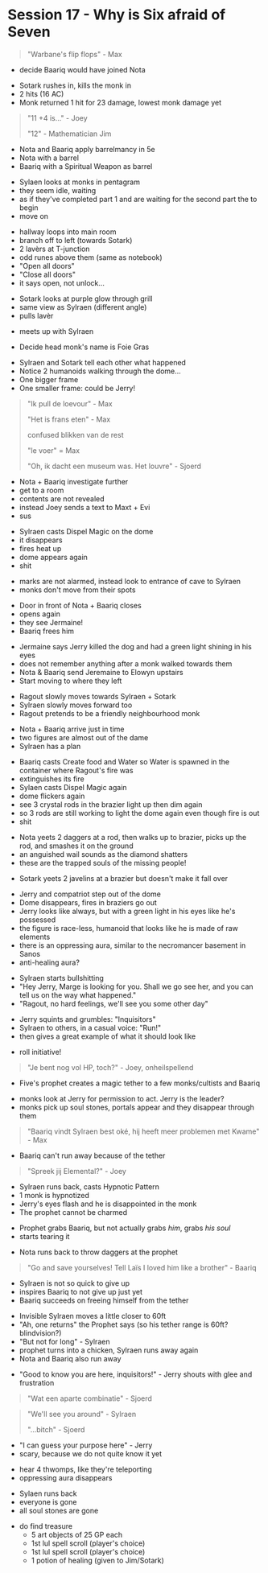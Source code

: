 # Session 17 - Why is Six afraid of Seven

> "Warbane's flip flops" - Max

- decide Baariq would have joined Nota

+ Sotark rushes in, kills the monk in
+ 2 hits (16 AC)
+ Monk returned 1 hit for 23 damage, lowest monk damage yet

> "11 +4 is..." - Joey
>
> "12" - Mathematician Jim

- Nota and Baariq apply barrelmancy in 5e
- Nota with a barrel
- Baariq with a Spiritual Weapon as barrel

+ Sylaen looks at monks in pentagram
+ they seem idle, waiting
+ as if they've completed part 1 and are waiting for the second part the to begin
+ move on

- hallway loops into main room
- branch off to left (towards Sotark)
- 2 lavèrs at T-junction
- odd runes above them (same as notebook)
- "Open all doors"
- "Close all doors"
- it says open, not unlock...

+ Sotark looks at purple glow through grill
+ same view as Sylraen (different angle)
+ pulls lavèr

- meets up with Sylraen

+ Decide head monk's name is Foie Gras

- Sylraen and Sotark tell each other what happened
- Notice 2 humanoids walking through the dome...
- One bigger frame
- One smaller frame: could be Jerry!

> "Ik pull de loevour" - Max
>
> "Het is frans eten" - Max
>
> confused blikken van de rest
>
> "le voer" = Max
>
> "Oh, ik dacht een museum was. Het louvre" - Sjoerd

- Nota + Baariq investigate further
- get to a room
- contents are not revealed
- instead Joey sends a text to Maxt + Evi
- sus

+ Sylraen casts Dispel Magic on the dome
+ it disappears
+ fires heat up
+ dome appears again
+ shit

- marks are not alarmed, instead look to entrance of cave to Sylraen
- monks don't move from their spots

+ Door in front of Nota + Baariq closes
+ opens again
+ they see Jermaine!
+ Baariq frees him

- Jermaine says Jerry killed the dog and had a green light shining in his eyes
- does not remember anything after a monk walked towards them
- Nota & Baariq send Jeremaine to Elowyn upstairs
- Start moving to where they left

+ Ragout slowly moves towards Sylraen + Sotark
+ Sylraen slowly moves forward too
+ Ragout pretends to be a friendly neighbourhood monk

- Nota + Baariq arrive just in time
- two figures are almost out of the dame
- Sylraen has a plan

+ Baariq casts Create food and Water so Water is spawned in the container where Ragout's fire was
+ extinguishes its fire
+ Sylaen casts Dispel Magic again
+ dome flickers again
+ see 3 crystal rods in the brazier light up then dim again
+ so 3 rods are still working to light the dome again even though fire is out
+ shit

- Nota yeets 2 daggers at a rod, then walks up to brazier, picks up the rod, and smashes it on the ground
- an anguished wail sounds as the diamond shatters
- these are the trapped souls of the missing people!

+ Sotark yeets 2 javelins at a brazier but doesn't make it fall over

- Jerry and compatriot step out of the dome
- Dome disappears, fires in braziers go out
- Jerry looks like always, but with a green light in his eyes like he's possessed
- the figure is race-less, humanoid that looks like he is made of raw elements
- there is an oppressing aura, similar to the necromancer basement in Sanos
- anti-healing aura?

+ Sylraen starts bullshitting
+ "Hey Jerry, Marge is looking for you. Shall we go see her, and you can tell us on the way what happened."
+ "Ragout, no hard feelings, we'll see you some other day"

- Jerry squints and grumbles: "Inquisitors"
- Sylraen to others, in a casual voice: "Run!"
- then gives a great example of what it should look like

+ roll initiative!

> "Je bent nog vol HP, toch?" - Joey, onheilspellend

- Five's prophet creates a magic tether to a few monks/cultists and Baariq

+ monks look at Jerry for permission to act. Jerry is the leader?
+ monks pick up soul stones, portals appear and they disappear through them

> "Baariq vindt Sylraen best oké, hij heeft meer problemen met Kwame" - Max

- Baariq can't run away because of the tether

> "Spreek jij Elemental?" - Joey

- Sylraen runs back, casts Hypnotic Pattern
- 1 monk is hypnotized
- Jerry's eyes flash and he is disappointed in the monk
- The prophet cannot be charmed

+ Prophet grabs Baariq, but not actually grabs _him_, grabs _his soul_
+ starts tearing it

- Nota runs back to throw daggers at the prophet

> "Go and save yourselves! Tell Laïs I loved him like a brother" - Baariq

- Sylraen is not so quick to give up
- inspires Baariq to not give up just yet
- Baariq succeeds on freeing himself from the tether

+ Invisible Sylraen moves a little closer to 60ft
+ "Ah, one returns" the Prophet says (so his tether range is 60ft? blindvision?)
+ "But not for long" - Sylraen
+ prophet turns into a chicken, Sylraen runs away again
+ Nota and Baariq also run away

- "Good to know you are here, inquisitors!" - Jerry shouts with glee and frustration

> "Wat een aparte combinatie" - Sjoerd

> "We'll see you around" - Sylraen
>
> "...bitch" - Sjoerd

- "I can guess your purpose here" - Jerry
- scary, because we do not quite know it yet

+ hear 4 thwomps, like they're teleporting
+ oppressing aura disappears

- Sylaen runs back
- everyone is gone
- all soul stones are gone

+ do find treasure
    - 5 art objects of 25 GP each
    - 1st lul spell scroll (player's choice)
    - 1st lul spell scroll (player's choice)
    - 1 potion of healing (given to Jim/Sotark)
